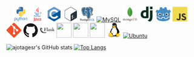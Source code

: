 <!--
**ajotagesr/ajotagesr** is a ✨ _special_ ✨ repository because its `README.md` (this file) appears on your GitHub profile.

<h1 align="center">Hey, I'm <a href="https://www.linkedin.com/in/adrián-jiménez-gamo-1b255128b/">Adrián</a> 👋</h1>
<h3 align="center">Computer Science student at <a href="https://www.uam.es/uam/inicio">UAM</a></h3>

### 👉 Programming languages and tools-->

<p align="left"> 
  &emsp;
  <a href="https://python.org/"><img alt="Python" src="https://raw.githubusercontent.com/devicons/devicon/master/icons/python/python-original-wordmark.svg" width="40" height="40"/></a>
  <a href="https://www.java.com/en/"><img alt="Java" src="https://raw.githubusercontent.com/devicons/devicon/master/icons/java/java-original-wordmark.svg" width="40" height="40"/></a>
  <a href="https://www.cprogramming.com/" target="_blank" rel="noreferrer"><img src="https://raw.githubusercontent.com/devicons/devicon/master/icons/c/c-original.svg" alt="c" width="40" height="40"/></a>
  <a><img src="https://raw.githubusercontent.com/devicons/devicon/master/icons/bash/bash-original.svg" width="40" height="40"/></a>
  <a href="https://www.sqlite.org/"><img alt="Postgres" src ="https://raw.githubusercontent.com/devicons/devicon/master/icons/postgresql/postgresql-original-wordmark.svg" width="40" height="40"/></a>
  <a href="#" rel="nofollow"><img src="https://user-images.githubusercontent.com/25181517/183896128-ec99105a-ec1a-4d85-b08b-1aa1620b2046.png" alt="MySQL" width="40" height="40"></a>
  <a href="https://www.mongodb.com/"><img alt="MongoDB" src ="https://raw.githubusercontent.com/devicons/devicon/master/icons/mongodb/mongodb-original-wordmark.svg" width="40" height="40"/></a>
  <a><img alt="Django" src="https://raw.githubusercontent.com/devicons/devicon/master/icons/django/django-plain.svg" width="40" height="40"/></a>
  <a href="https://godotengine.org"><img alt="Godot" src="https://raw.githubusercontent.com/devicons/devicon/master/icons/godot/godot-original.svg" width="40" height="40"/></a>
  <a><img src="https://raw.githubusercontent.com/devicons/devicon/master/icons/javascript/javascript-original.svg" width="40" height="40"/></a>
  <a><img alt="Git" src="https://raw.githubusercontent.com/devicons/devicon/master/icons/git/git-original.svg" width="40" height="40"></a>
  <a href="https://www.github.com"><img src="https://raw.githubusercontent.com/devicons/devicon/master/icons/github/github-original.svg" width="40" height="40"></a>
  <a><img src="https://raw.githubusercontent.com/devicons/devicon/master/icons/flask/flask-original-wordmark.svg" width="40" height="40"/></a>
  <a><img src="https://user-images.githubusercontent.com/25181517/179090274-733373ef-3b59-4f28-9ecb-244bea700932.png" width="40" height="40"/></a>
  <a><img src="https://user-images.githubusercontent.com/25181517/117201470-f6d56780-adec-11eb-8f7c-e70e376cfd07.png" width="40" height="40"/></a>
  <a><img src="https://user-images.githubusercontent.com/25181517/117207242-07d5a700-adf4-11eb-975e-be04e62b984b.png" width="40" height="40"/></a>
  <a href="https://www.linux.org/" rel="nofollow"><img src="https://raw.githubusercontent.com/devicons/devicon/master/icons/linux/linux-original.svg" alt="linux" width="40" height="40"></a>
  <a href="#" rel="nofollow"><img src="https://user-images.githubusercontent.com/25181517/186884153-99edc188-e4aa-4c84-91b0-e2df260ebc33.png" alt="Ubuntu" width="40" height="40"></a>
</p>

![ajotagesr's GitHub stats](https://github-readme-stats.vercel.app/api?username=ajotagesr&show_icons=true&theme=radical)
[![Top Langs](https://github-readme-stats.vercel.app/api/top-langs/?username=ajotagesr)](https://github.com/anuraghazra/github-readme-stats)


<!--div style="display:grid;align-items:center;justify-content:center">
  <img style="height:100%;width:50%;max-width: 10%" src="https://github-readme-stats.vercel.app/api/top-langs/?username=ajotagesr&layout=compact&theme=gotham&langs_count=9&hide=html,TeX"/>
</div-->

